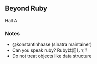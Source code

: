 <h2>Beyond Ruby</h2>
Hall A
<h3>Notes</h3>

* @konstantinhaase (sinatra maintainer)
* Can you speak ruby? Rubyは話して?
* Do not treat objects like data structure
